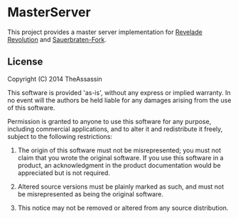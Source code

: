 MasterServer
============

This project provides a master server implementation for [Revelade Revolution](http://rr.theintercooler.com) and [Sauerbraten-Fork](https://github.com/sauerbraten-fork/sauerbraten-fork/).

License
-------

Copyright (C) 2014 TheAssassin

This software is provided 'as-is', without any express or implied
warranty. In no event will the authors be held liable for any damages
arising from the use of this software.

Permission is granted to anyone to use this software for any purpose,
including commercial applications, and to alter it and redistribute it
freely, subject to the following restrictions:

1. The origin of this software must not be misrepresented; you must not
   claim that you wrote the original software. If you use this software
   in a product, an acknowledgment in the product documentation would be
   appreciated but is not required.

2. Altered source versions must be plainly marked as such, and must not be
   misrepresented as being the original software.

3. This notice may not be removed or altered from any source
   distribution.
